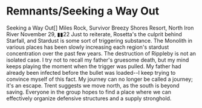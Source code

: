 # Remnants/Seeking a Way Out

Seeking a Way Out[]
Miles Rock, Survivor
Breezy Shores Resort, North Iron River
November 29, ▮▮22
Just to reiterate, Rosetta's the culprit behind Starfall, and Stardust is some sort of triggering substance. The Monolith in various places has been slowly increasing each region's stardust concentration over the past few years.
The destruction of Rippleby is not an isolated case. I try not to recall my father's gruesome death, but my mind keeps playing the moment when the trigger was pulled. My father had already been infected before the bullet was loaded--I keep trying to convince myself of this fact.
My journey can no longer be called a journey; it's an escape. Trent suggests we move north, as the south is beyond saving. Everyone in the group hopes to find a place where we can effectively organize defensive structures and a supply stronghold.
